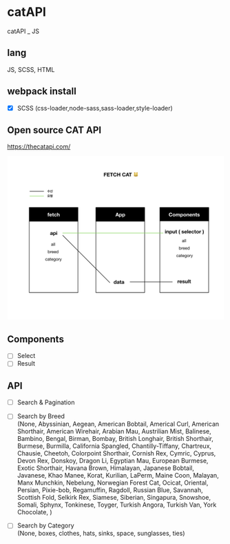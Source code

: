 # catAPI
catAPI _ JS

## lang
JS, SCSS, HTML

## webpack install
- [x] SCSS (css-loader,node-sass,sass-loader,style-loader)

## Open source CAT API 
https://thecatapi.com/

![alt text](https://raw.githubusercontent.com/Lee-ji-soo/catAPI/main/fetchcat2.jpeg?raw=true)

## Components
- [ ] Select
- [ ] Result

## API
- [ ] Search & Pagination

- [ ] Search by Breed <br>
(None, Abyssinian, Aegean, American Bobtail, Americal Curl, American Shorthair, American Wirehair, Arabian Mau, Austrilian Mist, Balinese, Bambino, Bengal, Birman, Bombay, British Longhair, British Shorthair, Burmese, Burmilla, California Spangled, Chantilly-Tiffany, Chartreux, Chausie, Cheetoh, Colorpoint Shorthair, Cornish Rex, Cymric, Cyprus, Devon Rex, Donskoy, Dragon Li, Egyptian Mau, European Burmese, Exotic Shorthair, Havana Brown, Himalayan, Japanese Bobtail, Javanese, Khao Manee, Korat, Kurilian, LaPerm, Maine Coon, Malayan, Manx Munchkin, Nebelung, Norwegian Forest Cat, Ocicat, Oriental, Persian, Pixie-bob, Regamuffin, Ragdoll, Russian Blue, Savannah, Scottish Fold, Selkirk Rex, Siamese, Siberian, Singapura, Snowshoe, Somali, Sphynx, Tonkinese, Toyger, Turkish Angora, Turkish Van, York Chocolate, )

- [ ] Search by Category <br>
(None, boxes, clothes, hats, sinks, space, sunglasses, ties)
